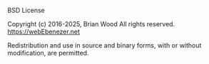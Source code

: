 BSD License

Copyright (c) 2016-2025, Brian Wood
All rights reserved.
https://webEbenezer.net

Redistribution and use in source and binary forms, with or without
modification, are permitted.

